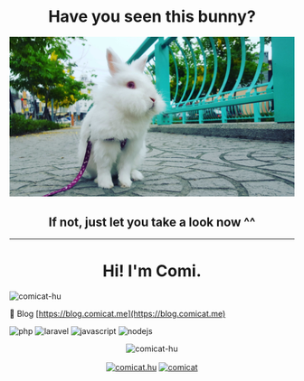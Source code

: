 <h1 align="center">Have you seen this bunny?</h1>

![miko](./img/miko.jpg)

<h2 align="center">If not, just let you take a look now ^^</h2>

<hr>

<h1 align="center">Hi! I'm Comi.</h1>

<p align="left"> <img src="https://komarev.com/ghpvc/?username=comicat-hu" alt="comicat-hu" /> </p>

📝 Blog [https://blog.comicat.me](https://blog.comicat.me)


<p align="left">
    <img src="https://konpa.github.io/devicon/devicon.git/icons/php/php-original.svg" alt="php" width="20" height="20"/>
    <img src="https://konpa.github.io/devicon/devicon.git/icons/laravel/laravel-plain-wordmark.svg" alt="laravel" width="20" height="20"/>
    <img src="https://konpa.github.io/devicon/devicon.git/icons/javascript/javascript-original.svg" alt="javascript" width="20" height="20"/>
    <img src="https://konpa.github.io/devicon/devicon.git/icons/nodejs/nodejs-original-wordmark.svg" alt="nodejs" width="20" height="20"/>
</p>

<p align="center">
    <!-- https://github.com/anuraghazra/github-readme-stats -->
    <img src='https://github-readme-stats.vercel.app/api?username=comicat-hu&show_icons=true&hide=["stars","contribs"]&theme=tokyonight' alt="comicat-hu" /> 
</p>

<p align="center">
    <a href="https://fb.com/comicat.hu" target="blank"><img align="center" src="https://cdn.jsdelivr.net/npm/simple-icons@3.0.1/icons/facebook.svg" alt="comicat.hu" height="20" width="20" /></a>
    <a href="https://t.me/comicat" target="blank"><img align="center" src="https://cdn.jsdelivr.net/npm/simple-icons@3.0.1/icons/telegram.svg" alt="comicat" height="20" width="20" /></a>
</p>
